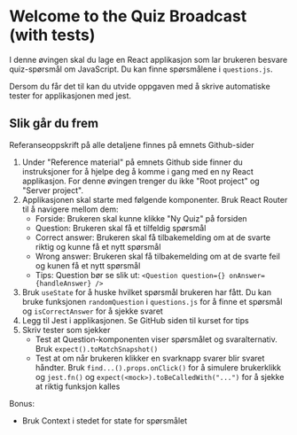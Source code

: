 # Welcome to the Quiz Broadcast (with tests)

I denne øvingen skal du lage en React applikasjon som lar brukeren besvare
quiz-spørsmål om JavaScript. Du kan finne spørsmålene i `questions.js`.

Dersom du får det til kan du utvide oppgaven med å skrive automatiske tester
for applikasjonen med jest.

## Slik går du frem

Referanseoppskrift på alle detaljene finnes på emnets Github-sider

1. Under "Reference material" på emnets Github side finner du instruksjoner
   for å hjelpe deg å komme i gang med en ny React applikasjon. For denne 
   øvingen trenger du ikke "Root project" og "Server project".
2. Applikasjonen skal starte med følgende komponenter. Bruk React Router til å navigere mellom dem:
   * Forside: Brukeren skal kunne klikke "Ny Quiz" på forsiden
   * Question: Brukeren skal få et tilfeldig spørsmål
   * Correct answer: Brukeren skal få tilbakemelding om at de svarte riktig og kunne få et nytt spørsmål
   * Wrong answer: Brukeren skal få tilbakemelding om at de svarte feil og kunen få et nytt spørsmål
   * Tips: Question bør se slik ut: `<Question question={} onAnswer={handleAnswer} />`
3. Bruk `useState` for å huske hvilket spørsmål brukeren har fått. Du kan bruke funksjonen
   `randomQuestion` i `questions.js` for å finne et spørsmål og `isCorrectAnswer` for å sjekke svaret
4. Legg til Jest i applikasjonen. Se GitHub siden til kurset for tips
5. Skriv tester som sjekker
   * Test at Question-komponenten viser spørsmålet og svaralternativ. Bruk `expect().toMatchSnapshot()`
   * Test at om når brukeren klikker en svarknapp svarer blir svaret håndter.
     Bruk `find...().props.onClick()` for å simulere brukerklikk og `jest.fn()` og
     `expect(<mock>).toBeCalledWith("...")` for å sjekke at riktig funksjon kalles

Bonus:

* Bruk Context i stedet for state for spørsmålet
